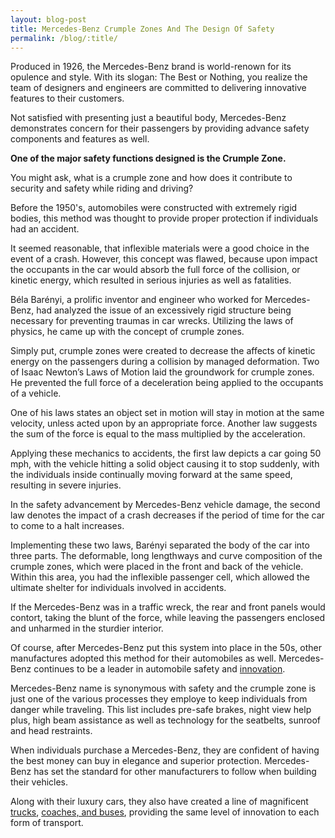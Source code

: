 ```yaml
---
layout: blog-post
title: Mercedes-Benz Crumple Zones And The Design Of Safety
permalink: /blog/:title/
---
```


<p>Produced in 1926, the Mercedes-Benz brand is world-renown for its opulence and style. With its slogan: The Best or Nothing, you realize the team of designers and engineers are committed to delivering innovative features to their customers.</p>

<p>Not satisfied with presenting just a beautiful body, Mercedes-Benz demonstrates concern for their passengers by providing advance safety components and features as well.</p>

<p><strong>One of the major safety functions designed is the Crumple Zone.</strong></p>

<p>You might ask, what is a crumple zone and how does it contribute to security and safety while riding and driving?</p>

<p>Before the 1950's, automobiles were constructed with extremely rigid bodies, this method was thought to provide proper protection if individuals had an accident.</p>

<p>It seemed reasonable, that inflexible materials were a good choice in the event of a crash. However, this concept was flawed, because upon impact the occupants in the car would absorb the full force of the collision, or kinetic energy, which resulted in serious injuries as well as fatalities.</p>

<p>Béla Barényi, a prolific inventor and engineer who worked for Mercedes-Benz, had analyzed the issue of an excessively rigid structure being necessary for preventing traumas in car wrecks. Utilizing the laws of physics, he came up with the concept of crumple zones.</p>

<p>Simply put, crumple zones were created to decrease the affects of kinetic energy on the passengers during a collision by managed deformation. Two of Isaac Newton’s Laws of Motion laid the groundwork for crumple zones. He prevented the full force of a deceleration being applied to the occupants of a vehicle.</p>

<p>One of his laws states an object set in motion will stay in motion at the same velocity, unless acted upon by an appropriate force. Another law suggests the sum of the force is equal to the mass multiplied by the acceleration.</p>

<p>Applying these mechanics to accidents, the first law depicts a car going 50 mph, with the vehicle hitting a solid object causing it to stop suddenly, with the individuals inside continually moving forward at the same speed, resulting in severe injuries.</p>

<p>In the safety advancement by Mercedes-Benz vehicle damage, the second law denotes the impact of a crash decreases if the period of time for the car to come to a halt increases.</p>

<p>Implementing these two laws, Barényi separated the body of the car into three parts. The deformable, long lengthways and curve composition of the crumple zones, which were placed in the front and back of the vehicle. Within this area, you had the inflexible passenger cell, which allowed the ultimate shelter for individuals involved in accidents.</p>

<p>If the Mercedes-Benz was in a traffic wreck, the rear and front panels would contort, taking the blunt of the force, while leaving the passengers enclosed and unharmed in the sturdier interior.</p>

<p>Of course, after Mercedes-Benz put this system into place in the 50s, other manufactures adopted this method for their automobiles as well. Mercedes-Benz continues to be a leader in automobile safety and <a href="https://www.autohaussouthbay.com/2016/10/03/the-mercedes-benz-generation-eq-takes-on-tesla/">innovation</a>.</p>

<p>Mercedes-Benz name is synonymous with safety and the crumple zone is just one of the various processes they employe to keep individuals from danger while traveling. This list includes pre-safe brakes, night view help plus, high beam assistance as well as technology for the seatbelts, sunroof and head restraints.</p>

<p>When individuals purchase a Mercedes-Benz, they are confident of having the best money can buy in elegance and superior protection. Mercedes-Benz has set the standard for other manufacturers to follow when building their vehicles.</p>

<p>Along with their luxury cars, they also have created a line of magnificent <a href="https://www.autohaussouthbay.com/2016/11/21/mercedes-benz-concept-x-class/">trucks</a>, <a href="https://www.autohaussouthbay.com/2016/09/28/mercedes-benz-sprinter-van-customizations/">coaches, and buses</a>, providing the same level of innovation to each form of transport.</p>